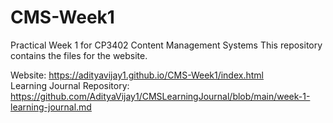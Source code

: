 # CMS-Week1
Practical Week 1 for CP3402 Content Management Systems 
This repository contains the files for the website.

Website: https://adityavijay1.github.io/CMS-Week1/index.html
<br>
Learning Journal Repository: https://github.com/AdityaVijay1/CMSLearningJournal/blob/main/week-1-learning-journal.md

